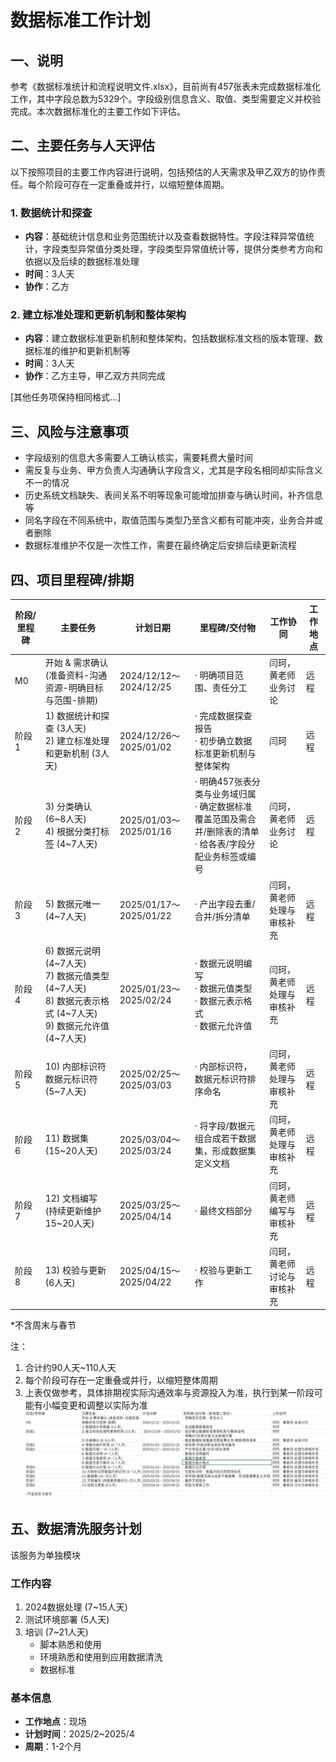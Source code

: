 # 数据标准工作计划

## 一、说明
参考《数据标准统计和流程说明文件.xlsx》，目前尚有457张表未完成数据标准化工作，其中字段总数为5329个。字段级别信息含义、取值、类型需要定义并校验完成。本次数据标准化的主要工作如下评估。

## 二、主要任务与人天评估

以下按照项目的主要工作内容进行说明，包括预估的人天需求及甲乙双方的协作责任。每个阶段可存在一定重叠或并行，以缩短整体周期。

### 1. 数据统计和探查  
- **内容**：基础统计信息和业务范围统计以及查看数据特性。字段注释异常值统计，字段类型异常值分类处理，字段类型异常值统计等，提供分类参考方向和依据以及后续的数据标准处理
- **时间**：3人天  
- **协作**：乙方

### 2. 建立标准处理和更新机制和整体架构
- **内容**：建立数据标准更新机制和整体架构，包括数据标准文档的版本管理、数据标准的维护和更新机制等
- **时间**：3人天  
- **协作**：乙方主导，甲乙双方共同完成

[其他任务项保持相同格式...]

## 三、风险与注意事项
- 字段级别的信息大多需要人工确认核实，需要耗费大量时间
- 需反复与业务、甲方负责人沟通确认字段含义，尤其是字段名相同却实际含义不一的情况
- 历史系统文档缺失、表间关系不明等现象可能增加排查与确认时间，补齐信息等
- 同名字段在不同系统中，取值范围与类型乃至含义都有可能冲突，业务合并或者删除
- 数据标准维护不仅是一次性工作，需要在最终确定后安排后续更新流程

## 四、项目里程碑/排期

| 阶段/里程碑 | 主要任务 | 计划日期 | 里程碑/交付物 | 工作协同 | 工作地点 |
|------------|---------|----------|--------------|----------|----------|
| M0 | 开始 & 需求确认<br>(准备资料-沟通资源-明确目标与范围-排期) | 2024/12/12～2024/12/25 | · 明确项目范围、责任分工 | 闫珂，黄老师<br>业务讨论 | 远程 |
| 阶段1 | 1) 数据统计和探查 (3人天)<br>2) 建立标准处理和更新机制 (3人天) | 2024/12/26～2025/01/02 | · 完成数据探查报告<br>· 初步确立数据标准更新机制与整体架构 | 闫珂 | 远程 |
| 阶段2 | 3) 分类确认 (6~8人天)<br>4) 根据分类打标签 (4~7人天) | 2025/01/03～2025/01/16 | · 明确457张表分类与业务域归属<br>· 确定数据标准覆盖范围及需合并/删除表的清单<br>· 给各表/字段分配业务标签或编号 | 闫珂，黄老师<br>业务讨论 | 远程 |
| 阶段3 | 5) 数据元唯一 (4~7人天) | 2025/01/17～2025/01/22 | · 产出字段去重/合并/拆分清单 | 闫珂，黄老师<br>处理与审核补充 | 远程 |
| 阶段4 | 6) 数据元说明 (4~7人天)<br>7) 数据元值类型 (4~7人天)<br>8) 数据元表示格式 (4~7人天)<br>9) 数据元允许值 (4~7人天) | 2025/01/23～2025/02/24 | · 数据元说明编写<br>· 数据元值类型<br>· 数据元表示格式<br>· 数据元允许值 | 闫珂，黄老师<br>处理与审核补充 | 远程 |
| 阶段5 | 10) 内部标识符数据元标识符 (5~7人天) | 2025/02/25～2025/03/03 | · 内部标识符，数据元标识符排序命名 | 闫珂，黄老师<br>处理与审核补充 | 远程 |
| 阶段6 | 11) 数据集 (15~20人天) | 2025/03/04～2025/03/24 | · 将字段/数据元组合成若干数据集，形成数据集定义文档 | 闫珂，黄老师<br>处理与审核补充 | 远程 |
| 阶段7 | 12) 文档编写 (持续更新维护15~20人天) | 2025/03/25～2025/04/14 | · 最终文档部分 | 闫珂，黄老师<br>编写与审核补充 | 远程 |
| 阶段8 | 13) 校验与更新 (6人天) | 2025/04/15～2025/04/22 | · 校验与更新工作 | 闫珂，黄老师<br>讨论与审核补充 | 远程 |

*不含周末与春节

注：
1. 合计约90人天~110人天
2. 每个阶段可存在一定重叠或并行，以缩短整体周期
3. 上表仅做参考，具体排期视实际沟通效率与资源投入为准，执行到某一阶段可能有小幅变更和调整以实际为准
![alt text](image.png)

## 五、数据清洗服务计划
该服务为单独模块

### 工作内容
1. 2024数据处理 (7~15人天)
2. 测试环境部署 (5人天)
3. 培训 (7~21人天)
   - 脚本熟悉和使用
   - 环境熟悉和使用到应用数据清洗
   - 数据标准

### 基本信息
- **工作地点**：现场
- **计划时间**：2025/2~2025/4
- **周期**：1-2个月



